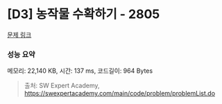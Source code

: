 # [D3] 농작물 수확하기 - 2805 

[문제 링크](https://swexpertacademy.com/main/code/problem/problemDetail.do?contestProbId=AV7GLXqKAWYDFAXB) 

### 성능 요약

메모리: 22,140 KB, 시간: 137 ms, 코드길이: 964 Bytes



> 출처: SW Expert Academy, https://swexpertacademy.com/main/code/problem/problemList.do